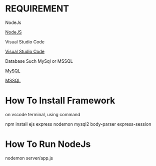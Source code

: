 REQUIREMENT 
=============
NodeJs

[NodeJS](https://nodejs.org/en)

Visual Studio Code

[Visual Studio Code](https://code.visualstudio.com/)

Database Such MySql or MSSQL

[MySQL](https://dev.mysql.com/downloads/)

[MSSQL](https://www.microsoft.com/en-us/sql-server/sql-server-downloads)

How To Install Framework
=========
on vscode terminal, using command

npm install ejs express nodemon mysql2 body-parser express-session

How To Run NodeJs
=========
nodemon server/app.js
